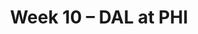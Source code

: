 ---
layout: game
title: Week 10 – DAL at PHI
season: 2000
game_id: 2000_10_DAL_PHI
away_team: DAL
home_team: PHI
---